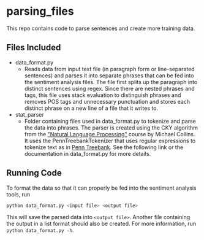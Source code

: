 # parsing_files

This repo contains code to parse sentences and create more training data. 

## Files Included

* data_format.py
  * Reads data from input text file (in paragraph form or line-separated sentences) and parses it into separate phrases that can be fed into the sentiment analysis files. The file first splits up the paragraph into distinct sentences using regex. Since there are nested phrases and tags, this file uses stack evaluation to distinguish phrases and removes POS tags and unnecessary punctuation and stores each distinct phrase on a new line of a file that it writes to.
* stat_parser
  * Folder containing files used in data_format.py to tokenize and parse the data into phrases. The parser is created using the CKY algorithm from the ["Natural Language Processing"](https://class.coursera.org/nlangp-001/class) course by Michael Collins. It uses the PennTreebankTokenizer that uses regular expressions to tokenize text as in [Penn Treebank](https://catalog.ldc.upenn.edu/docs/LDC95T7/cl93.html). See the following link or the documentation in data_format.py for more details.

## Running Code
  
  To format the data so that it can properly be fed into the sentiment analysis tools, run
  ```bash
  python data_format.py <input file> <output file>
  ```
  This will save the parsed data into ```<output file>```. Another file containing the output in a list format should also be created. For more information, run ```python data_format.py -h```.